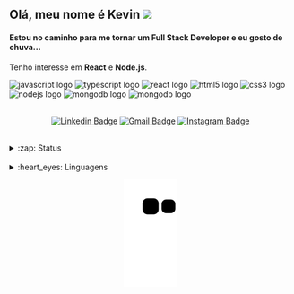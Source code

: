 ## Olá, meu nome é Kevin <img src="https://media.giphy.com/media/hvRJCLFzcasrR4ia7z/giphy.gif" width=32>

#### Estou no caminho para me tornar um Full Stack Developer e eu gosto de chuva...

Tenho interesse em <strong>React</strong> e <strong>Node.js</strong>. 

<div align="left">
  <img src="https://cdn.jsdelivr.net/gh/devicons/devicon/icons/javascript/javascript-original.svg" height="40" width="52" alt="javascript logo"  />
  <img src="https://cdn.jsdelivr.net/gh/devicons/devicon/icons/typescript/typescript-original.svg" height="40" width="52" alt="typescript logo"  />
  <img src="https://cdn.jsdelivr.net/gh/devicons/devicon/icons/react/react-original.svg" height="40" width="52" alt="react logo"  />
  <img src="https://cdn.jsdelivr.net/gh/devicons/devicon/icons/html5/html5-original.svg" height="40" width="52" alt="html5 logo"  />
  <img src="https://cdn.jsdelivr.net/gh/devicons/devicon/icons/css3/css3-original.svg" height="40" width="52" alt="css3 logo"  />
  <img src="https://cdn.jsdelivr.net/gh/devicons/devicon/icons/nodejs/nodejs-original.svg" height="40" width="52" alt="nodejs logo"  />
  <img src="https://cdn.jsdelivr.net/gh/devicons/devicon/icons/mongodb/mongodb-original.svg" height="40" width="52" alt="mongodb logo"  />
  <img src="https://cdn.jsdelivr.net/gh/devicons/devicon/icons/postgresql/postgresql-original.svg" height="40" width="52" alt="mongodb logo"  />
</div>

<br>

<div align="center">

  [![Linkedin Badge](https://img.shields.io/badge/-LinkedIn-blue?style=flat&logo=Linkedin&logoColor=white&link=https://www.linkedin.com/in/kevin-candeloni-ab9507215/)](https://www.linkedin.com/in/kevin-candeloni-ab9507215/)
  [![Gmail Badge](https://img.shields.io/badge/-Gmail-c14438?style=flat&logo=Gmail&logoColor=white&link=mailto:kcandeloni@gmail.com)](mailto:kcandeloni@gmail.com)
  [![Instagram Badge](https://img.shields.io/badge/-Instagram-C13584?style=flat&labelColor=C13584&logo=instagram&logoColor=white&link=https://www.instagram.com/kevincandeloni/)](https://www.instagram.com/kevincandeloni/)

</div>

<br>

<details>
  <summary>:zap: Status</summary>
  
<div align="center">

  <img src="https://github-readme-stats.vercel.app/api?username=kcandeloni&count_private=true&show_icons=true&&theme=tokyonight" width=380>

</div>

</details>

<br>


<details>
  <summary>:heart_eyes: Linguagens</summary>

<div align="center">

  [![Top Langs](https://github-readme-stats.vercel.app/api/top-langs/?username=kcandeloni&layout=compact&theme=tokyonight)](https://github.com/kcandeloni/github-readme-stats)
  
</div>

</details>

<div align="center">

  ![Snake animation](https://github.com/kcandeloni/kcandeloni/blob/output/github-contribution-grid-snake.svg)

</div>
